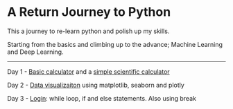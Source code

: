 # A Return Journey to Python

This a journey to re-learn python and polish up my skills. 

Starting from the basics and climbing up to the advance; Machine Learning and Deep Learning. 
***

Day 1 - [Basic calculator](https://github.com/dzidziquist/A-return-journey-to-python-/blob/main/calculator/simple_calculator.py) and a [simple scientific calculator](https://github.com/dzidziquist/A-return-journey-to-python-/blob/main/calculator/scientifc_calculator.py) 

Day 2 - [Data visualizaiton](https://github.com/dzidziquist/A-return-journey-to-python-/tree/main/data%20visualization) using matplotlib, seaborn and plotly 

Day 3 - [Login](https://github.com/dzidziquist/A-return-journey-to-python-/tree/main/login): while loop, if and else statements. Also using break

